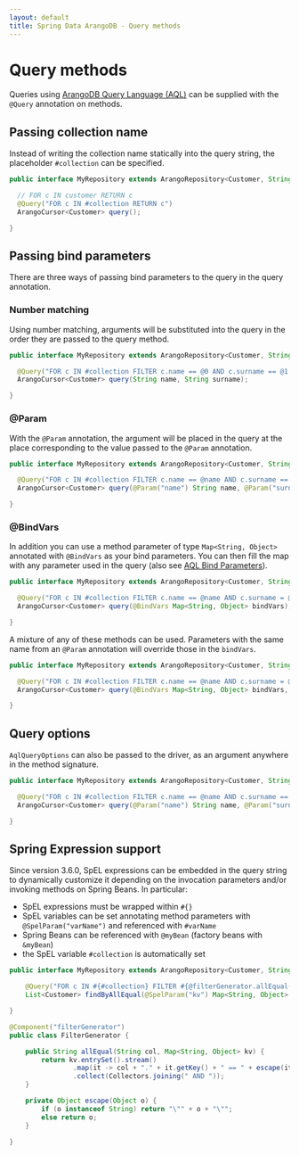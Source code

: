 ```yaml
---
layout: default
title: Spring Data ArangoDB - Query methods
---
```

# Query methods

Queries using [ArangoDB Query Language (AQL)](../aql/index.html)
can be supplied with the `@Query` annotation on methods.

## Passing collection name

Instead of writing the collection name statically into the query string, the placeholder `#collection` can be specified.

```java
public interface MyRepository extends ArangoRepository<Customer, String>{

  // FOR c IN customer RETURN c
  @Query("FOR c IN #collection RETURN c")
  ArangoCursor<Customer> query();

}
```

## Passing bind parameters

There are three ways of passing bind parameters to the query in the query annotation.

### Number matching

Using number matching, arguments will be substituted into the query in the order they are passed to the query method.

```java
public interface MyRepository extends ArangoRepository<Customer, String>{

  @Query("FOR c IN #collection FILTER c.name == @0 AND c.surname == @1 RETURN c")
  ArangoCursor<Customer> query(String name, String surname);

}
```

### @Param

With the `@Param` annotation, the argument will be placed in the query at the place corresponding to the value passed to the `@Param` annotation.

```java
public interface MyRepository extends ArangoRepository<Customer, String>{

  @Query("FOR c IN #collection FILTER c.name == @name AND c.surname == @surname RETURN c")
  ArangoCursor<Customer> query(@Param("name") String name, @Param("surname") String surname);

}
```

### @BindVars

In addition you can use a method parameter of type `Map<String, Object>` annotated with `@BindVars` as your bind parameters. You can then fill the map with any parameter used in the query (also see [AQL Bind Parameters](../aql/fundamentals-bind-parameters.html#bind-parameters)).

```java
public interface MyRepository extends ArangoRepository<Customer, String>{

  @Query("FOR c IN #collection FILTER c.name == @name AND c.surname = @surname RETURN c")
  ArangoCursor<Customer> query(@BindVars Map<String, Object> bindVars);

}
```

A mixture of any of these methods can be used. Parameters with the same name from an `@Param` annotation will override those in the `bindVars`.

```java
public interface MyRepository extends ArangoRepository<Customer, String>{

  @Query("FOR c IN #collection FILTER c.name == @name AND c.surname = @surname RETURN c")
  ArangoCursor<Customer> query(@BindVars Map<String, Object> bindVars, @Param("name") String name);

}
```

## Query options

`AqlQueryOptions` can also be passed to the driver, as an argument anywhere in the method signature.

```java
public interface MyRepository extends ArangoRepository<Customer, String>{

  @Query("FOR c IN #collection FILTER c.name == @name AND c.surname == @surname RETURN c")
  ArangoCursor<Customer> query(@Param("name") String name, @Param("surname") String surname, AqlQueryOptions options);

}
```

## Spring Expression support

Since version 3.6.0, SpEL expressions can be embedded in the query string to
dynamically customize it depending on the invocation parameters and/or invoking
methods on Spring Beans. In particular:
- SpEL expressions must be wrapped within `#{}`
- SpEL variables can be set annotating method parameters with
  `@SpelParam("varName")` and referenced with `#varName`
- Spring Beans can be referenced with `@myBean` (factory beans with `&myBean`)
- the SpEL variable `#collection` is automatically set

```java
public interface MyRepository extends ArangoRepository<Customer, String> {

    @Query("FOR c IN #{#collection} FILTER #{@filterGenerator.allEqual('c', #kv)} RETURN c")
    List<Customer> findByAllEqual(@SpelParam("kv") Map<String, Object> kv);

}

@Component("filterGenerator")
public class FilterGenerator {

    public String allEqual(String col, Map<String, Object> kv) {
        return kv.entrySet().stream()
                .map(it -> col + "." + it.getKey() + " == " + escape(it.getValue()))
                .collect(Collectors.joining(" AND "));
    }

    private Object escape(Object o) {
        if (o instanceof String) return "\"" + o + "\"";
        else return o;
    }

}
```
